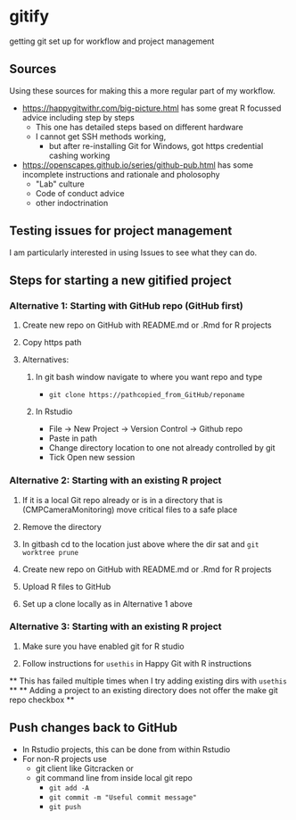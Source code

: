 # gitify
getting git set up for workflow and project management

## Sources 

Using these sources for making this a more regular part of my workflow.

* https://happygitwithr.com/big-picture.html has some great R focussed advice including step by steps
    * This one has detailed steps based on different hardware
    * I cannot get SSH methods working, 
        * but after re-installing Git for Windows, got https credential cashing working
* https://openscapes.github.io/series/github-pub.html has some incomplete instructions and rationale and pholosophy
    * "Lab" culture
    * Code of conduct advice
    * other indoctrination

    
## Testing issues for project management
      
I am particularly interested in using Issues to see what they can do.

## Steps for starting a new gitified project

### Alternative 1:  Starting with GitHub repo (GitHub first)

1. Create new repo on GitHub with README.md or .Rmd for R projects

2. Copy https path

3. Alternatives:

	1. In git bash window navigate to where you want repo and type 

		* `git clone https://pathcopied_from_GitHub/reponame`

	2. In Rstudio

		* File -> New Project -> Version Control -> Github repo
		* Paste in path
		* Change directory location to one not already controlled by git
		* Tick Open new session


### Alternative 2:  Starting with an existing R project

1. If it is a local Git repo already or is in a directory that is (CMPCameraMonitoring) move critical files to a safe place

2. Remove the directory

3. In gitbash cd to the location just above where the dir sat and `git worktree prune`

4.  Create new repo on GitHub with README.md or .Rmd for R projects

5. Upload R files to GitHub

6. Set up a clone locally as in Alternative 1 above

### Alternative 3:  Starting with an existing R project

1. Make sure you have enabled git for R studio

2. Follow instructions for `usethis` in Happy Git with R instructions

** This has failed multiple times when I try adding existing dirs with `usethis` **
** Adding a project to an existing directory does not offer the make git repo checkbox **


## Push changes back to GitHub

* In Rstudio projects, this can be done from within Rstudio
* For non-R projects use 
	* git client like Gitcracken or 
	* git command line from inside local git repo
		* `git add -A`
		* `git commit -m "Useful commit message"`
		* `git push`

